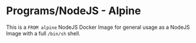 # Programs/NodeJS - Alpine

This is a `FROM alpine` NodeJS Docker Image for general usage as a NodeJS Image with a full `/bin/sh` shell.
